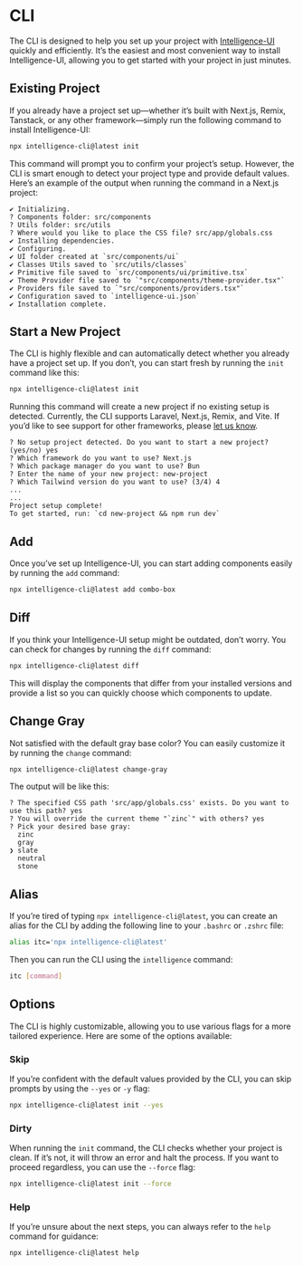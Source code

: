 # CLI

The CLI is designed to help you set up your project with [Intelligence-UI](https://ui.adventure-x.org) quickly and efficiently. It’s the easiest and most convenient way to install Intelligence-UI, allowing you to get started with your project in just minutes.

## Existing Project

If you already have a project set up—whether it’s built with Next.js, Remix, Tanstack, or any other framework—simply run the following command to install Intelligence-UI:

```bash
npx intelligence-cli@latest init
```

This command will prompt you to confirm your project’s setup. However, the CLI is smart enough to detect your project type and provide default values.
Here’s an example of the output when running the command in a Next.js project:

```
✔ Initializing.
? Components folder: src/components
? Utils folder: src/utils
? Where would you like to place the CSS file? src/app/globals.css
✔ Installing dependencies.
✔ Configuring.
✔ UI folder created at `src/components/ui`
✔ Classes Utils saved to `src/utils/classes`
✔ Primitive file saved to `src/components/ui/primitive.tsx`
✔ Theme Provider file saved to `"src/components/theme-provider.tsx"`
✔ Providers file saved to `"src/components/providers.tsx"`
✔ Configuration saved to `intelligence-ui.json`
✔ Installation complete.
```

## Start a New Project

The CLI is highly flexible and can automatically detect whether you already have a project set up. If you don’t, you can start fresh by running the `init` command like this:

```bash
npx intelligence-cli@latest init
```

Running this command will create a new project if no existing setup is detected. Currently, the CLI supports Laravel, Next.js, Remix, and Vite. If you’d like to see support for other frameworks, please [let us know](https://github.com/AdventureX-RGE/intelligence-ui/issues).

```
? No setup project detected. Do you want to start a new project? (yes/no) yes
? Which framework do you want to use? Next.js
? Which package manager do you want to use? Bun
? Enter the name of your new project: new-project
? Which Tailwind version do you want to use? (3/4) 4
...
...
Project setup complete!
To get started, run: `cd new-project && npm run dev`
```

## Add

Once you’ve set up Intelligence-UI, you can start adding components easily by running the `add` command:

```bash
npx intelligence-cli@latest add combo-box
```

## Diff

If you think your Intelligence-UI setup might be outdated, don’t worry. You can check for changes by running the `diff` command:

```bash
npx intelligence-cli@latest diff
```

This will display the components that differ from your installed versions and provide a list so you can quickly choose which components to update.

## Change Gray

Not satisfied with the default gray base color? You can easily customize it by running the `change` command:

```bash
npx intelligence-cli@latest change-gray
```

The output will be like this:

```
? The specified CSS path 'src/app/globals.css' exists. Do you want to use this path? yes
? You will override the current theme "`zinc`" with others? yes
? Pick your desired base gray:
  zinc
  gray
❯ slate
  neutral
  stone
```

## Alias

If you’re tired of typing `npx intelligence-cli@latest`, you can create an alias for the CLI by adding the following line to your `.bashrc` or `.zshrc` file:

```bash
alias itc='npx intelligence-cli@latest'
```

Then you can run the CLI using the `intelligence` command:

```bash
itc [command]
```

## Options

The CLI is highly customizable, allowing you to use various flags for a more tailored experience. Here are some of the options available:

### Skip

If you’re confident with the default values provided by the CLI, you can skip prompts by using the `--yes` or `-y` flag:

```bash
npx intelligence-cli@latest init --yes
```

### Dirty

When running the `init` command, the CLI checks whether your project is clean. If it’s not, it will throw an error and halt the process. If you want to proceed regardless, you can use the `--force` flag:

```bash
npx intelligence-cli@latest init --force
```

### Help

If you’re unsure about the next steps, you can always refer to the `help` command for guidance:

```bash
npx intelligence-cli@latest help
```
